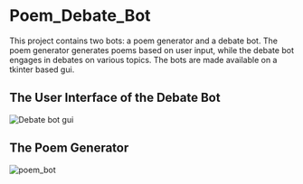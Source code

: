 # Poem_Debate_Bot
This project contains two bots: a poem generator and a debate bot. The poem generator generates poems based on user input, while the debate bot engages in debates on various topics. The bots are made available on a tkinter based gui.

## **The User Interface of the Debate Bot**
![Debate bot gui](https://github.com/samvitgersappa/Poem_Debate_Bot/assets/124512060/ed52126f-7665-48b9-97e7-0cc3cef39ab4)

## **The Poem Generator**
![poem_bot](https://github.com/samvitgersappa/Poem_Debate_Bot/assets/124512060/7ab7950c-242f-4120-9494-b4f0ac095ce5)
